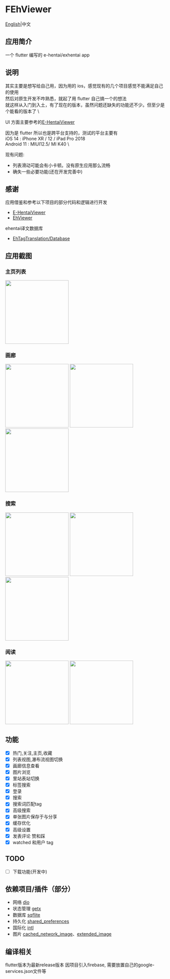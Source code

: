# FEhViewer
[English](https://github.com/honjow/FEhViewer/blob/nullsafety/README.md)|中文
## 应用简介

一个 flutter 编写的 e-hentai/exhentai app

## 说明

其实主要是想写给自己用，因为用的 ios，感觉现有的几个项目感觉不能满足自己的使用 \
然后对原生开发不咋熟悉，就起了用 flutter 自己搞一个的想法 \
就这样从入门到入土，有了现在的版本，虽然问题还缺失的功能还不少。但至少是个能看的版本了 \

UI 方面主要参考的[E-HentaiViewer](https://github.com/kayanouriko/E-HentaiViewer)

因为是 flutter 所以也是跨平台支持的，测试的平台主要有 \
iOS 14 : iPhone XR / 12 / iPad Pro 2018 \
Android 11 : MIUI12.5/ MI K40 \

现有问题:

- 列表滑动可能会有小卡顿。没有原生应用那么流畅
- 确失一些必要功能(还在开发完善中)

## 感谢

应用借鉴和参考以下项目的部分代码和逻辑进行开发

- [E-HentaiViewer](https://github.com/kayanouriko/E-HentaiViewer)
- [EhViewer](https://github.com/seven332/EhViewer)

ehentai译文数据库

- [EhTagTranslation/Database](https://github.com/EhTagTranslation/Database)

## 应用截图

### 主页列表

<img width="200" src="https://raw.githubusercontent.com/honjow/FEhViewer/nullsafety/screenshot/2021-06-21%2019.15.21.jpg" >

### 画廊

<img width="200" src="https://raw.githubusercontent.com/honjow/FEhViewer/nullsafety/screenshot/2021-06-21%2019.15.27.jpg" > <img width="200" src="https://raw.githubusercontent.com/honjow/FEhViewer/nullsafety/screenshot/2021-06-21%2019.15.43.jpg" > <img width="200" src="https://raw.githubusercontent.com/honjow/FEhViewer/nullsafety/screenshot/2021-06-21%2019.16.56.jpg" >

### 搜索

<img width="200" src="https://raw.githubusercontent.com/honjow/FEhViewer/nullsafety/screenshot/2021-06-21%2019.15.53.jpg" > <img width="200" src="https://raw.githubusercontent.com/honjow/FEhViewer/nullsafety/screenshot/2021-06-21%2019.15.58.jpg" > <img width="200" src="https://raw.githubusercontent.com/honjow/FEhViewer/nullsafety/screenshot/2021-06-21%2019.16.02.jpg" >

### 阅读

<img width="200" src="https://raw.githubusercontent.com/honjow/FEhViewer/nullsafety/screenshot/2021-06-21%2019.16.08.jpg" > <img width="200" src="https://raw.githubusercontent.com/honjow/FEhViewer/nullsafety/screenshot/2021-06-21%2019.54.50.jpg" >

## 功能

- [x] 热门,关注,主页,收藏
- [x] 列表视图,瀑布流视图切换
- [x] 画廊信息查看
- [x] 图片浏览
- [x] 里站表站切换
- [x] 标签搜索
- [x] 登录
- [x] 搜索
- [x] 搜索词匹配tag
- [x] 高级搜索
- [x] 单张图片保存于与分享
- [x] 缓存优化
- [x] 高级设置
- [x] 发表评论 赞和踩
- [x] watched 和用户 tag

## TODO

- [ ] 下载功能(开发中)

## 依赖项目/插件（部分）

- 网络 [dio](https://pub.dev/packages/dio)
- 状态管理 [getx](https://pub.dev/packages/get)
- 数据库 [sqflite](https://pub.dev/packages/sqflite)
- 持久化 [shared_preferences](https://pub.dev/packages/shared_preferences)
- 国际化 [intl](https://pub.dev/packages/intl)
- 图片 [cached_network_image](https://pub.dev/packages/cached_network_image)、[extended_image](https://pub.dev/packages/extended_image)

## 编译相关

flutter版本为最新release版本
因项目引入firebase, 需要放置自己的google-services.json文件等
